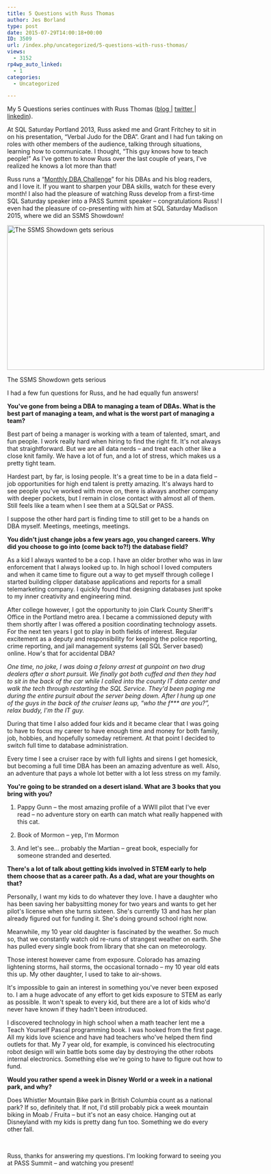 ```yaml
---
title: 5 Questions with Russ Thomas
author: Jes Borland
type: post
date: 2015-07-29T14:00:18+00:00
ID: 3509
url: /index.php/uncategorized/5-questions-with-russ-thomas/
views:
  - 3152
rp4wp_auto_linked:
  - 1
categories:
  - Uncategorized

---
```

My 5 Questions series continues with Russ Thomas (<a href="https://sqljudo.wordpress.com/" target="_blank">blog </a>| <a href="https://twitter.com/SQLJudo" target="_blank">twitter </a>| <a href="https://www.linkedin.com/pub/russ-thomas/59/601/4b2" target="_blank">linkedin</a>).

At SQL Saturday Portland 2013, Russ asked me and Grant Fritchey to sit in on his presentation, “Verbal Judo for the DBA”. Grant and I had fun taking on roles with other members of the audience, talking through situations, learning how to communicate. I thought, “This guy knows how to teach people!” As I've gotten to know Russ over the last couple of years, I've realized he knows a lot more than that!

Russ runs a “<a href="https://sqljudo.wordpress.com/monthly-dba-challenge/" target="_blank">Monthly DBA Challenge</a>” for his DBAs and his blog readers, and I love it. If you want to sharpen your DBA skills, watch for these every month! I also had the pleasure of watching Russ develop from a first-time SQL Saturday speaker into a PASS Summit speaker – congratulations Russ! I even had the pleasure of co-presenting with him at SQL Saturday Madison 2015, where we did an SSMS Showdown!

<div id="attachment_3511" style="width: 611px" class="wp-caption alignright">
  <a href="/wp-content/uploads/2015/07/jes_and_russ.jpg"><img class="wp-image-3511" src="/wp-content/uploads/2015/07/jes_and_russ.jpg" alt="The SSMS Showdown gets serious" width="601" height="338" srcset="/wp-content/uploads/2015/07/jes_and_russ.jpg 1024w, /wp-content/uploads/2015/07/jes_and_russ-300x168.jpg 300w" sizes="(max-width: 601px) 100vw, 601px" /></a>
  
  <p class="wp-caption-text">
    The SSMS Showdown gets serious
  </p>
</div>

I had a few fun questions for Russ, and he had equally fun answers!

**You've gone from being a DBA to managing a team of DBAs. What is the best part of managing a team, and what is the worst part of managing a team?** 

Best part of being a manager is working with a team of talented, smart, and fun people. I work really hard when hiring to find the right fit. It's not always that straightforward. But we are all data nerds – and treat each other like a close knit family. We have a lot of fun, and a lot of stress, which makes us a pretty tight team.

Hardest part, by far, is losing people. It's a great time to be in a data field – job opportunities for high end talent is pretty amazing. It's always hard to see people you've worked with move on, there is always another company with deeper pockets, but I remain in close contact with almost all of them. Still feels like a team when I see them at a SQLSat or PASS.

I suppose the other hard part is finding time to still get to be a hands on DBA myself. Meetings, meetings, meetings.

**You didn't just change jobs a few years ago, you changed careers. Why did you choose to go into (come back to?!) the database field?** 

As a kid I always wanted to be a cop. I have an older brother who was in law enforcement that I always looked up to. In high school I loved computers and when it came time to figure out a way to get myself through college I started building clipper database applications and reports for a small telemarketing company. I quickly found that designing databases just spoke to my inner creativity and engineering mind.

After college however, I got the opportunity to join Clark County Sheriff's Office in the Portland metro area. I became a commissioned deputy with them shortly after I was offered a position coordinating technology assets. For the next ten years I got to play in both fields of interest. Regular excitement as a deputy and responsibility for keeping the police reporting, crime reporting, and jail management systems (all SQL Server based) online. How's that for accidental DBA?

_One time, no joke, I was doing a felony arrest at gunpoint on two drug dealers after a short pursuit. We finally got both cuffed and then they had to sit in the back of the car while I called into the county IT data center and walk the tech through restarting the SQL Service. They'd been paging me during the entire pursuit about the server being down. After I hung up one of the guys in the back of the cruiser leans up, “who the f\*** are you?”, relax buddy, I'm the IT guy._

During that time I also added four kids and it became clear that I was going to have to focus my career to have enough time and money for both family, job, hobbies, and hopefully someday retirement. At that point I decided to switch full time to database administration.

Every time I see a cruiser race by with full lights and sirens I get homesick, but becoming a full time DBA has been an amazing adventure as well. Also, an adventure that pays a whole lot better with a lot less stress on my family.

**You're going to be stranded on a desert island. What are 3 books that you bring with you?** 

1. Pappy Gunn – the most amazing profile of a WWII pilot that I've ever read – no adventure story on earth can match what really happened with this cat.
  
2. Book of Mormon – yep, I'm Mormon
  
3. And let's see... probably the Martian – great book, especially for someone stranded and deserted.

**There's a lot of talk about getting kids involved in STEM early to help them choose that as a career path. As a dad, what are your thoughts on that?** 

Personally, I want my kids to do whatever they love. I have a daughter who has been saving her babysitting money for two years and wants to get her pilot's license when she turns sixteen. She's currently 13 and has her plan already figured out for funding it. She's doing ground school right now.

Meanwhile, my 10 year old daughter is fascinated by the weather. So much so, that we constantly watch old re-runs of strangest weather on earth. She has pulled every single book from library that she can on meteorology.

Those interest however came from exposure. Colorado has amazing lightening storms, hail storms, the occasional tornado – my 10 year old eats this up. My other daughter, I used to take to air-shows.

It's impossible to gain an interest in something you've never been exposed to. I am a huge advocate of any effort to get kids exposure to STEM as early as possible. It won't speak to every kid, but there are a lot of kids who'd never have known if they hadn't been introduced.

I discovered technology in high school when a math teacher lent me a Teach Yourself Pascal programming book. I was hooked from the first page. All my kids love science and have had teachers who've helped them find outlets for that. My 7 year old, for example, is convinced his electrocuting robot design will win battle bots some day by destroying the other robots internal electronics. Something else we're going to have to figure out how to fund.

**Would you rather spend a week in Disney World or a week in a national park, and why?** 

Does Whistler Mountain Bike park in British Columbia count as a national park? If so, definitely that. If not, I'd still probably pick a week mountain biking in Moab / Fruita – but it's not an easy choice. Hanging out at Disneyland with my kids is pretty dang fun too. Something we do every other fall.

&nbsp;

Russ, thanks for answering my questions. I'm looking forward to seeing you at PASS Summit – and watching you present!